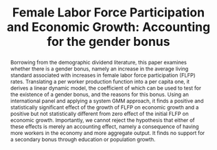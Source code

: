 ---
title        : "Female Labor Force Participation and Economic Growth: Accounting for the gender bonus"
collection   : publications
permalink    : /publication/gender_bonus
doilink      : "https://doi.org/10.1016/j.econlet.2021.109740"
journal      : 'Economics Letters'
year         : "2021"
coauthors    : {"Stephen L. Parente" : "https://publish.illinois.edu/parente/",
                "Eduardo Rios Neto"}
buttons      : 
    wppdf    : "/files/genderbonus.pdf"
    srrn     : 
    scholar  : "https://scholar.google.com/scholar?hl=en&as_sdt=0%2C10&q=Female+labor+force+participation+and+economic+growth%3A+Accounting+for+the+gender+bonus&btnG="
abstract     : "Borrowing from the demographic dividend literature, this paper examines whether there is a gender bonus, namely an increase in the average living standard associated with increases in female labor force participation (FLFP) rates. Translating a per worker production function into a per capita one, it derives a linear dynamic model, the coefficient of which can be used to test for the existence of a gender bonus, and the reasons for this bonus. Using an international panel and applying a system GMM approach, it finds a positive and statistically significant effect of the growth of FLFP on economic growth and a positive but not statistically different from zero effect of the initial FLFP on economic growth. Importantly, we cannot reject the hypothesis that either of these effects is merely an accounting effect, namely a consequence of having more workers in the economy and more aggregate output. It finds no support for a secondary bonus through education or population growth."    
---